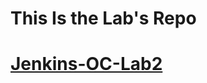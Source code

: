 # This Is the Lab's Repo
# [Jenkins-OC-Lab2](https://github.com/saeedkouta/ivolve-jenkins-lab2.git)
